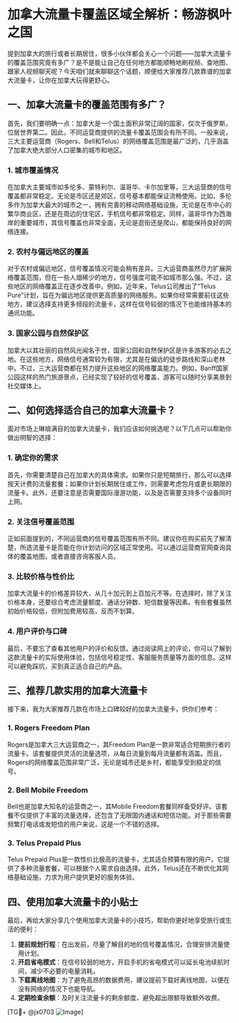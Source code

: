 # 加拿大流量卡覆盖区域全解析：畅游枫叶之国

提到加拿大的旅行或者长期居住，很多小伙伴都会关心一个问题——加拿大流量卡的覆盖范围究竟有多广？是不是能让自己在任何地方都能顺畅地刷视频、查地图、跟家人视频聊天呢？今天咱们就来聊聊这个话题，顺便给大家推荐几款靠谱的加拿大流量卡，让你在加拿大玩得更舒心。

## 一、加拿大流量卡的覆盖范围有多广？

首先，我们要明确一点：加拿大是一个国土面积非常辽阔的国家，仅次于俄罗斯，位居世界第二。因此，不同运营商提供的流量卡覆盖范围会有所不同。一般来说，三大主要运营商（Rogers、Bell和Telus）的网络覆盖范围是最广泛的，几乎涵盖了加拿大绝大部分人口密集的城市和地区。

### 1. 城市覆盖情况

在加拿大主要城市如多伦多、蒙特利尔、温哥华、卡尔加里等，三大运营商的信号覆盖都非常稳定。无论是市区还是郊区，信号基本都能保证流畅使用。比如，多伦多作为加拿大最大的城市之一，拥有完善的移动网络基础设施，无论是在市中心的繁华商业区，还是在周边的住宅区，手机信号都非常稳定。同样，温哥华作为西海岸的重要城市，其信号覆盖也非常全面，无论是逛街还是爬山，都能保持良好的网络连接。

### 2. 农村与偏远地区的覆盖

对于农村或偏远地区，信号覆盖情况可能会稍有差异。三大运营商虽然尽力扩展网络覆盖范围，但在一些人烟稀少的地方，信号强度可能不如城市那么强。不过，这些地区的网络覆盖正在逐步改善中。例如，近年来，Telus公司推出了“Telus Pure”计划，旨在为偏远地区提供更高质量的网络服务。如果你经常需要前往这些地方，建议选择支持更多频段的流量卡，这样在信号较弱的情况下也能维持基本的通讯功能。

### 3. 国家公园与自然保护区

加拿大以其壮丽的自然风光闻名于世，国家公园和自然保护区是许多游客的必去之地。在这些地方，网络信号通常较为有限，尤其是在偏远的徒步路线和深山老林中。不过，三大运营商都在努力提升这些地区的网络覆盖能力。例如，Banff国家公园这样的热门旅游景点，已经实现了较好的信号覆盖，游客可以随时分享美景到社交媒体上。

## 二、如何选择适合自己的加拿大流量卡？

面对市场上琳琅满目的加拿大流量卡，我们应该如何挑选呢？以下几点可以帮助你做出明智的选择：

### 1. 确定你的需求

首先，你需要清楚自己在加拿大的具体需求。如果你只是短期旅行，那么可以选择按天计费的流量套餐；如果你计划长期居住或工作，则需要考虑包月或更长期限的流量卡。此外，还要注意是否需要国际漫游功能，以及是否需要支持多个设备同时上网。

### 2. 关注信号覆盖范围

正如前面提到的，不同运营商的信号覆盖范围有所不同。建议你在购买前先了解清楚，所选流量卡是否能在你计划访问的区域正常使用。可以通过运营商官网查询具体的覆盖地图，或者直接咨询客服人员。

### 3. 比较价格与性价比

加拿大流量卡的价格差异较大，从几十加元到上百加元不等。在选择时，除了关注价格本身，还要综合考虑流量额度、通话分钟数、短信数量等因素。有些套餐虽然初始价格较低，但附加费用较高，反而不划算。

### 4. 用户评价与口碑

最后，不要忘了查看其他用户的评价和反馈。通过阅读网上的评论，你可以了解到这款流量卡的实际使用体验，包括信号稳定性、客服服务质量等方面的信息。这样可以避免踩坑，买到真正适合自己的产品。

## 三、推荐几款实用的加拿大流量卡

接下来，我为大家推荐几款在市场上口碑较好的加拿大流量卡，供你们参考：

### 1. Rogers Freedom Plan

Rogers是加拿大三大运营商之一，其Freedom Plan是一款非常适合短期旅行者的流量卡。该套餐提供灵活的流量选项，从每日流量到每月流量都有涵盖。而且，Rogers的网络覆盖范围非常广泛，无论是城市还是乡村，都能享受到稳定的信号。

### 2. Bell Mobile Freedom

Bell也是加拿大知名的运营商之一，其Mobile Freedom套餐同样备受好评。该套餐不仅提供了丰富的流量选择，还包含了无限国内通话和短信功能。对于那些需要频繁打电话或发短信的用户来说，这是一个不错的选择。

### 3. Telus Prepaid Plus

Telus Prepaid Plus是一款性价比极高的流量卡，尤其适合预算有限的用户。它提供了多种流量套餐，可以根据个人需求自由选择。此外，Telus还在不断优化其网络基础设施，力求为用户提供更好的服务体验。

## 四、使用加拿大流量卡的小贴士

最后，再给大家分享几个使用加拿大流量卡的小技巧，帮助你更好地享受旅行或生活的便利：

1. **提前规划行程**：在出发前，尽量了解目的地的信号覆盖情况，合理安排流量使用计划。
2. **开启省电模式**：在信号较弱的地方，开启手机的省电模式可以延长电池续航时间，减少不必要的电量消耗。
3. **下载离线地图**：为了避免高昂的数据费用，建议提前下载好离线地图，以便在没有网络的情况下也能导航。
4. **定期检查余额**：及时关注流量卡的剩余额度，避免超出限额导致额外收费。

[TG💪+ @jx0703 ![Image](https://github.com/user-attachments/assets/dbca1d08-cadb-493c-b0ec-ad6f7a83f270)]